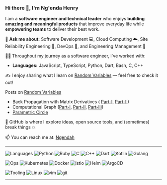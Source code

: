 <!--
Here are some ideas to get you started:

- 🔭 I’m currently working on ...
- 🌱 I’m currently learning ...
- 👯 I’m looking to collaborate on ...
- 🤔 I’m looking for help with ...
- 💬 Ask me about ...
- 📫 How to reach me: ...
- 😄 Pronouns: ...
- ⚡ Fun fact: ...
-->

### Hi there 👋, I'm Ng'enda Henry

I am  a **software engineer and technical leader** who enjoys **building amazing and meaningful products** that improve everyday life while **empowering teams** to deliver their best work.

💬 **Ask me about:** Software Development 💻, Cloud Computing ☁️, Site Reliability Engineering 🔧, DevOps 🚀, and Engineering Management 🧭

👨‍💻 Throughout my journey as a software engineer, I've worked with:

- **Languages:** JavaScript, TypeScript, Python, Dart, Bash, C, C++

✍️ I enjoy sharing what I learn on [Random Variables](https://ngendah.github.io/) — feel free to check it out!

Posts on [Random Variables](https://ngendah.github.io/)

- Back Propagation with Matrix Derivatives ( [Part-I](https://ngendah.github.io/posts/backprop-with-matrix-derivatives-1/), [Part-II](https://ngendah.github.io/posts/backprop-with-matrix-derivatives-2/))
- Computational Graph ([Part-I](https://ngendah.github.io/posts/computational-graph-1/), [Part-II](https://ngendah.github.io/posts/computational-graph-2/), [Part-III](https://ngendah.github.io/posts/computation-graph-3/))
- [Parametric Circle](https://ngendah.github.io/posts/parametric-circle/)

📍 GitHub is where I explore ideas, open source tools, and (sometimes) break things 💥

📫 You can reach me at: [Ngendah](mailto:ngendah@pm.me)

----

![Languages](https://img.shields.io/static/v1?label=&message=languages:&color=111&style=flat-square)
![Python](https://img.shields.io/static/v1?logo=python&label=&message=python&color=36465D&logoColor=AAA&style=flat-square&link=)
![Ruby](https://img.shields.io/static/v1?logo=ruby&label=&message=ruby&color=36465D&logoColor=AAA&style=flat-square)
![C](https://img.shields.io/static/v1?logo=C&label=&message=C&color=36465D&logoColor=AAA&style=flat-square&link=)
![C++](https://img.shields.io/static/v1?logo=c%2B%2B&label=&message=c%2B%2B&color=36465D&logoColor=AAA&style=flat-square&link=)
![Dart](https://img.shields.io/static/v1?logo=dart&label=&message=dart&color=36465D&logoColor=AAA&style=flat-square)
![Kotlin](https://img.shields.io/static/v1?logo=kotlin&label=&message=kotlin&color=36465D&logoColor=AAA&style=flat-square&link=)
![Golang](https://img.shields.io/static/v1?logo=go&label=&message=golang&color=36465D&logoColor=AAA&style=flat-square)

![Ops](https://img.shields.io/static/v1?label=&message=ops:&color=111&style=flat-square)
![Kubernetes](https://img.shields.io/static/v1?logo=kubernetes&label=&message=kubernetes&color=36465D&logoColor=AAA&style=flat-square)
![Docker](https://img.shields.io/static/v1?logo=docker&label=&message=docker&color=36465D&logoColor=AAA&style=flat-square)
![Istio](https://img.shields.io/static/v1?logo=istio&label=&message=istio&color=36465D&logoColor=AAA&style=flat-square)
![Helm](https://img.shields.io/static/v1?logo=helm&label=&message=helm&color=36465D&logoColor=AAA&style=flat-square)
![ArgoCD](https://img.shields.io/static/v1?logo=argo%20CD&label=&message=argo%20CD&color=36465D&logoColor=AAA&style=flat-square)

![Tooling](https://img.shields.io/static/v1?label=&message=tools:&color=111&style=flat-square)
![Linux](https://img.shields.io/static/v1?logo=linux&label=&message=linux&color=36465D&logoColor=AAA&style=flat-square)
![vim](https://img.shields.io/static/v1?logo=neovim&label=&message=neovim&color=36465D&logoColor=AAA&style=flat-square)
![git](https://img.shields.io/static/v1?logo=git&label=&message=git&color=36465D&logoColor=AAA&style=flat-square)

----

<!--
  <img src="./blobs/octocat.png" alt="ngendah" width="200" height="200">
-->
